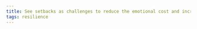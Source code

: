 ```yaml
---
title: See setbacks as challenges to reduce the emotional cost and increase your chances of finding a workaround.
tags: resilience
---
```

